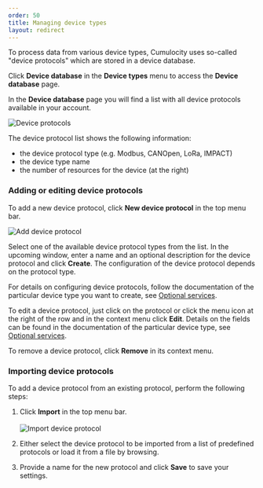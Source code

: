 ```yaml
---
order: 50
title: Managing device types
layout: redirect
---
```


To process data from various device types, Cumulocity uses so-called "device protocols" which are stored in a device database.

Click **Device database** in the **Device types** menu to access the **Device database** page.

In the **Device database** page you will find a list with all device protocols available in your account.

![Device protocols](/guides/images/users-guide/DeviceManagement/devmgmt-device-protocols.png)

The device protocol list shows the following information:

* the device protocol type (e.g. Modbus, CANOpen, LoRa, IMPACT)
* the device type name 
* the number of resources for the device (at the right)

### Adding or editing device protocols

To add a new device protocol, click **New device protocol** in the top menu bar. 

![Add device protocol](/guides/images/users-guide/DeviceManagement/devmgmt-device-protocol-add.png)

Select one of the available device protocol types from the list. In the upcoming window, enter a name and an optional description for the device protocol and click **Create**. The configuration of the device protocol depends on the protocol type.

For details on configuring device protocols, follow the documentation of the particular device type you want to create, see [Optional services](/guides/users-guide/optional-services).

To edit a device protocol, just click on the protocol or click the menu icon at the right of the row and in the context menu click **Edit**. Details on the fields can be found in the documentation of the particular device type, see [Optional services](/guides/users-guide/optional-services).

To remove a device protocol, click **Remove** in its context menu.

### Importing device protocols

To add a device protocol from an existing protocol, perform the following steps:

1. Click **Import** in the top menu bar.
 <br><br>![Import device protocol](/guides/images/users-guide/DeviceManagement/devmgmt-device-protocol-import.png)
 
2. Either select the device protocol to be imported from a list of predefined protocols or load it from a file by browsing.

3. Provide a name for the new protocol and click **Save** to save your settings.


